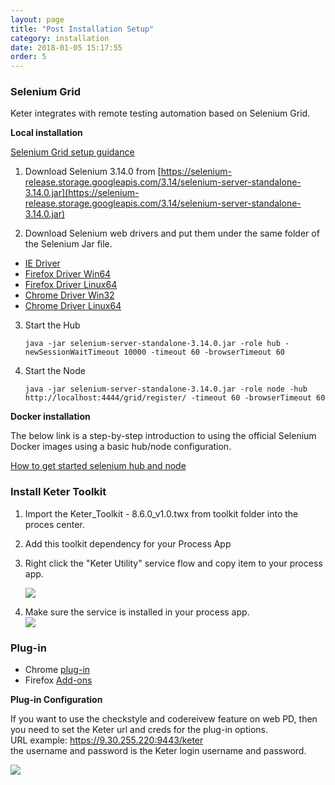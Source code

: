 ```yaml
---
layout: page
title: "Post Installation Setup"
category: installation
date: 2018-01-05 15:17:55
order: 5
---
```




### Selenium Grid

Keter integrates with remote testing automation based on Selenium Grid.

**Local installation**

[Selenium Grid setup guidance](https://github.com/SeleniumHQ/selenium/wiki/Grid2)  


1. Download Selenium 3.14.0 from [https://selenium-release.storage.googleapis.com/3.14/selenium-server-standalone-3.14.0.jar](https://selenium-release.storage.googleapis.com/3.14/selenium-server-standalone-3.14.0.jar)  

2. Download Selenium web drivers and put them under the same folder of the Selenium Jar file.
- [IE Driver](http://selenium-release.storage.googleapis.com/3.14/IEDriverServer_Win32_3.14.0.zip)
- [Firefox Driver Win64](https://github.com/mozilla/geckodriver/releases/download/v0.23.0/geckodriver-v0.23.0-win64.zip)
- [Firefox Driver Linux64](https://github.com/mozilla/geckodriver/releases/download/v0.23.0/geckodriver-v0.23.0-linux64.tar.gz)
- [Chrome Driver Win32](https://chromedriver.storage.googleapis.com/2.41/chromedriver_win32.zip)  
- [Chrome Driver Linux64](https://chromedriver.storage.googleapis.com/2.41/chromedriver_linux64.zip)    

3. Start the Hub
	```
	java -jar selenium-server-standalone-3.14.0.jar -role hub -newSessionWaitTimeout 10000 -timeout 60 -browserTimeout 60
	```

4. Start the Node  
	```
	java -jar selenium-server-standalone-3.14.0.jar -role node -hub http://localhost:4444/grid/register/ -timeout 60 -browserTimeout 60
	```

**Docker installation**

The below link is a step-by-step introduction to using the official Selenium Docker images using a basic hub/node configuration.

[How to get started selenium hub and node](https://github.com/SeleniumHQ/docker-selenium/wiki/Getting-Started-with-Hub-and-Nodes)

### Install Keter Toolkit

1. Import the Keter_Toolkit - 8.6.0_v1.0.twx from toolkit folder into the proces center.
2. Add this toolkit dependency for your Process App
3. Right click the "Keter Utility" service flow and copy item to your process app.  

   ![][toolkit]
4. Make sure the service is installed in your process app.  
   ![][service]
   
### Plug-in
- Chrome [plug-in](https://chrome.google.com/webstore/search/keter)
- Firefox [Add-ons](https://addons.mozilla.org/en-US/firefox/addon/keter)

**Plug-in Configuration**

If you want to use the checkstyle and codereivew feature on web PD, then you need to set the Keter url and creds for the plug-in options.   
URL example: https://9.30.255.220:9443/keter   
the username and password is the Keter login username and password.   

   ![][keterOption]


[toolkit]: ../images/install/toolkit.png 
[service]: ../images/install/service.png 
[keter]: ../images/install/keter.png 
[firefox]: ../images/install/firefox.png
[seleniumGrid]: ../images/install/seleniumGrid.png
[webDriver]: ../images/install/webdriver.png
[keterOption]: ../images/install/keterOption.png




